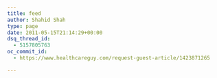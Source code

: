 ```yaml
---
title: feed
author: Shahid Shah
type: page
date: 2011-05-15T21:14:29+00:00
dsq_thread_id:
  - 5157805763
oc_commit_id:
  - https://www.healthcareguy.com/request-guest-article/1423871265

---
```

 